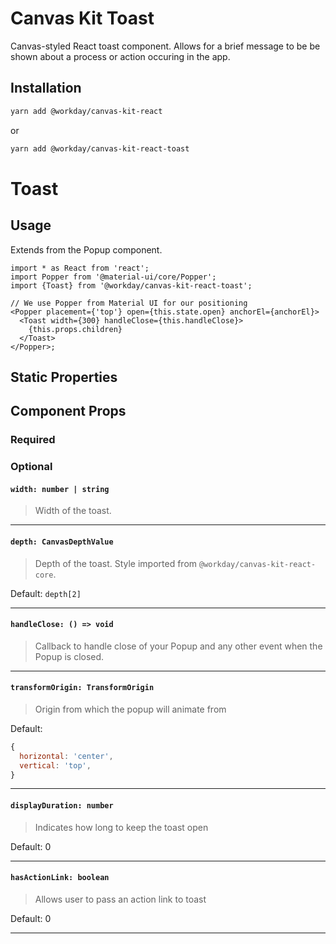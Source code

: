 # Canvas Kit Toast

Canvas-styled React toast component. Allows for a brief message to be be shown about a process or
action occuring in the app.

## Installation

```sh
yarn add @workday/canvas-kit-react
```

or

```sh
yarn add @workday/canvas-kit-react-toast
```

# Toast

## Usage

Extends from the Popup component.

```tsx
import * as React from 'react';
import Popper from '@material-ui/core/Popper';
import {Toast} from '@workday/canvas-kit-react-toast';

// We use Popper from Material UI for our positioning
<Popper placement={'top'} open={this.state.open} anchorEl={anchorEl}>
  <Toast width={300} handleClose={this.handleClose}>
    {this.props.children}
  </Toast>
</Popper>;
```

## Static Properties

## Component Props

### Required

### Optional

#### `width: number | string`

> Width of the toast.

---

#### `depth: CanvasDepthValue`

> Depth of the toast. Style imported from `@workday/canvas-kit-react-core`.

Default: `depth[2]`

---

#### `handleClose: () => void`

> Callback to handle close of your Popup and any other event when the Popup is closed.

---

#### `transformOrigin: TransformOrigin`

> Origin from which the popup will animate from

Default:

```js
{
  horizontal: 'center',
  vertical: 'top',
}
```

---

#### `displayDuration: number`

> Indicates how long to keep the toast open

Default: 0

---

#### `hasActionLink: boolean`

> Allows user to pass an action link to toast

Default: 0

---
